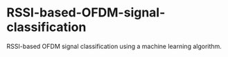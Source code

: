 # RSSI-based-OFDM-signal-classification
RSSI-based OFDM signal classification using a machine learning algorithm.
